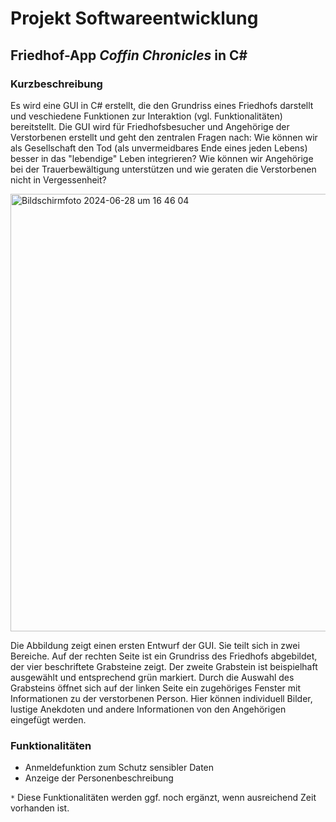 # Projekt Softwareentwicklung
## Friedhof-App _Coffin Chronicles_ in C#

### Kurzbeschreibung
Es wird eine GUI in C# erstellt, die den Grundriss eines Friedhofs darstellt und veschiedene Funktionen zur Interaktion (vgl. Funktionalitäten) bereitstellt. Die GUI wird für Friedhofsbesucher und Angehörige der Verstorbenen erstellt und geht den zentralen Fragen nach: Wie können wir als Gesellschaft den Tod (als unvermeidbares Ende eines jeden Lebens) besser in das "lebendige" Leben integrieren? Wie können wir Angehörige bei der Trauerbewältigung unterstützen und wie geraten die Verstorbenen nicht in Vergessenheit?

<img width="700" alt="Bildschirmfoto 2024-06-28 um 16 46 04" src="https://github.com/luisewinzer/SE-Projekt/assets/166633502/fba8f5f8-8d28-48ae-8a01-735003ecd60f">

Die Abbildung zeigt einen ersten Entwurf der GUI. Sie teilt sich in zwei Bereiche. Auf der rechten Seite ist ein Grundriss des Friedhofs abgebildet, der vier beschriftete Grabsteine zeigt. Der zweite Grabstein ist beispielhaft ausgewählt und entsprechend grün markiert. Durch die Auswahl des Grabsteins öffnet sich auf der linken Seite ein zugehöriges Fenster mit Informationen zu der verstorbenen Person. Hier können individuell Bilder, lustige Anekdoten und andere Informationen von den Angehörigen eingefügt werden.

### Funktionalitäten
- Anmeldefunktion zum Schutz sensibler Daten
- Anzeige der Personenbeschreibung


`*` Diese Funktionalitäten werden ggf. noch ergänzt, wenn ausreichend Zeit vorhanden ist.
